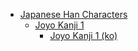 - [Japanese Han Characters](<../../../../_ja/ja_han/README.md>)
	- [Joyo Kanji 1](<../../../../_ja/ja-han/2_joyo/joyo-1/README.md>)
		- [Joyo Kanji 1 (ko)](<../../../../_ja/ja-han/2_joyo/joyo-1/ko.md>)